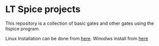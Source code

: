 # LT Spice projects 

This repository is a collection of basic gates and other gates using the ltspice program.

Linux Installation can be done from [here](https://github.com/0xcabrex/LT-Spice).
Winodws install from [here](https://www.analog.com/en/design-center/design-tools-and-calculators/ltspice-simulator.html)